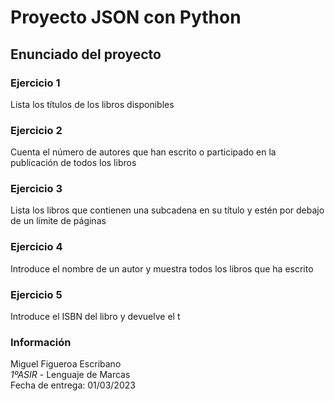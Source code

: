 # Proyecto JSON con Python
## Enunciado del proyecto
### Ejercicio 1
Lista los títulos de los libros disponibles

### Ejercicio 2
Cuenta el número de autores que han escrito o participado en la publicación de todos los libros

### Ejercicio 3
Lista los libros que contienen una subcadena en su título y estén por debajo de un límite de páginas

### Ejercicio 4
Introduce el nombre de un autor y muestra todos los libros que ha escrito

### Ejercicio 5
Introduce el ISBN del libro y devuelve el t

### Información
Miguel Figueroa Escribano  
*1ºASIR* - Lenguaje de Marcas  
Fecha de entrega: 01/03/2023
